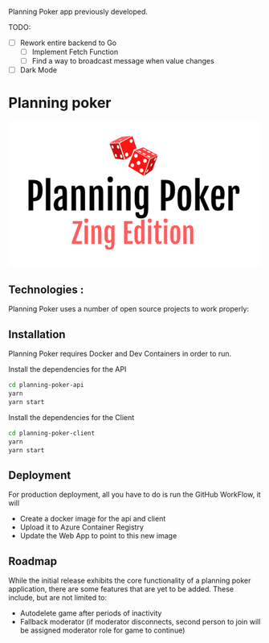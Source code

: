 Planning Poker app previously developed.

TODO:
- [ ] Rework entire backend to Go
   - [ ] Implement Fetch Function
   - [ ] Find a way to broadcast message when value changes
- [ ] Dark Mode

# Planning poker
![image](./assets/planning-poker-logo.PNG)

## Technologies :

Planning Poker uses a number of open source projects to work properly:

## Installation

Planning Poker requires Docker and Dev Containers in order to run.

Install the dependencies for the API

```bash
cd planning-poker-api
yarn
yarn start
```
Install the dependencies for the Client

```bash
cd planning-poker-client
yarn
yarn start
```

## Deployment

For production deployment, all you have to do is run the GitHub WorkFlow, it will

- Create a docker image for the api and client
- Upload it to Azure Container Registry
- Update the Web App to point to this new image

## Roadmap

While the initial release exhibits the core functionality of a planning poker application, there are some features that are yet to be added. These include, but are not limited to:

- Autodelete game after periods of inactivity
- Fallback moderator (if moderator disconnects, second person to join will be assigned moderator role for game to continue)

[//]: # (These are reference links used in the body of this note and get stripped out when the markdown processor does its job. There is no need to format nicely because it shouldn't be seen. Thanks SO - http://stackoverflow.com/questions/4823468/store-comments-in-markdown-syntax)

   [Socket.io]: <https://socket.io>
   [MongoDB]: <https://www.mongodb.com/>
   [React]: <https://reactjs.org/>
   [NestJS]: <https://nestjs.com/>
   [node.js]: <http://nodejs.org>
   [Typescript]: <https://www.typescriptlang.org/>
   [express]: <http://expressjs.com>
   [Redux/Redux Toolkit]: <https://redux.js.org/>
   [Prisma]: <https://www.prisma.io/>
   [Docker]: <https://www.docker.com/>

